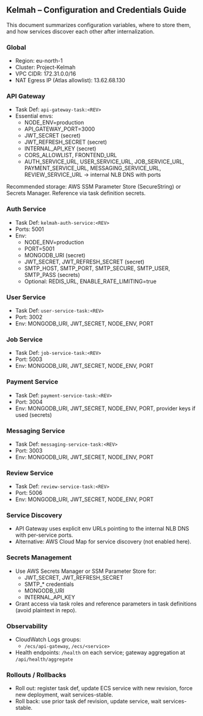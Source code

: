 ## Kelmah – Configuration and Credentials Guide

This document summarizes configuration variables, where to store them, and how services discover each other after internalization.

### Global
- Region: eu-north-1
- Cluster: Project-Kelmah
- VPC CIDR: 172.31.0.0/16
- NAT Egress IP (Atlas allowlist): 13.62.68.130

### API Gateway
- Task Def: `api-gateway-task:<REV>`
- Essential envs:
  - NODE_ENV=production
  - API_GATEWAY_PORT=3000
  - JWT_SECRET (secret)
  - JWT_REFRESH_SECRET (secret)
  - INTERNAL_API_KEY (secret)
  - CORS_ALLOWLIST, FRONTEND_URL
  - AUTH_SERVICE_URL, USER_SERVICE_URL, JOB_SERVICE_URL, PAYMENT_SERVICE_URL, MESSAGING_SERVICE_URL, REVIEW_SERVICE_URL → internal NLB DNS with ports

Recommended storage: AWS SSM Parameter Store (SecureString) or Secrets Manager. Reference via task definition secrets.

### Auth Service
- Task Def: `kelmah-auth-service:<REV>`
- Ports: 5001
- Env:
  - NODE_ENV=production
  - PORT=5001
  - MONGODB_URI (secret)
  - JWT_SECRET, JWT_REFRESH_SECRET (secret)
  - SMTP_HOST, SMTP_PORT, SMTP_SECURE, SMTP_USER, SMTP_PASS (secrets)
  - Optional: REDIS_URL, ENABLE_RATE_LIMITING=true

### User Service
- Task Def: `user-service-task:<REV>`
- Port: 3002
- Env: MONGODB_URI, JWT_SECRET, NODE_ENV, PORT

### Job Service
- Task Def: `job-service-task:<REV>`
- Port: 5003
- Env: MONGODB_URI, JWT_SECRET, NODE_ENV, PORT

### Payment Service
- Task Def: `payment-service-task:<REV>`
- Port: 3004
- Env: MONGODB_URI, JWT_SECRET, NODE_ENV, PORT, provider keys if used (secrets)

### Messaging Service
- Task Def: `messaging-service-task:<REV>`
- Port: 3003
- Env: MONGODB_URI, JWT_SECRET, NODE_ENV, PORT

### Review Service
- Task Def: `review-service-task:<REV>`
- Port: 5006
- Env: MONGODB_URI, JWT_SECRET, NODE_ENV, PORT

### Service Discovery
- API Gateway uses explicit env URLs pointing to the internal NLB DNS with per-service ports.
- Alternative: AWS Cloud Map for service discovery (not enabled here).

### Secrets Management
- Use AWS Secrets Manager or SSM Parameter Store for:
  - JWT_SECRET, JWT_REFRESH_SECRET
  - SMTP_* credentials
  - MONGODB_URI
  - INTERNAL_API_KEY
- Grant access via task roles and reference parameters in task definitions (avoid plaintext in repo).

### Observability
- CloudWatch Logs groups:
  - `/ecs/api-gateway`, `/ecs/<service>`
- Health endpoints: `/health` on each service; gateway aggregation at `/api/health/aggregate`

### Rollouts / Rollbacks
- Roll out: register task def, update ECS service with new revision, force new deployment, wait services-stable.
- Roll back: use prior task def revision, update service, wait services-stable.


